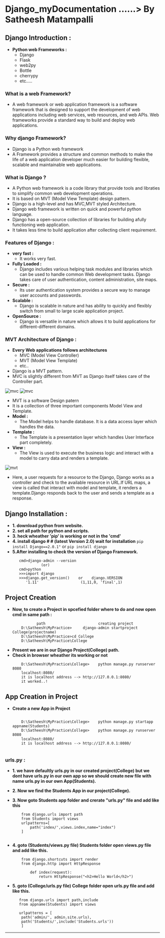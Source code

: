 # Django_myDocumentation   ......> By Satheesh Matampalli
## Django Introduction :

* **Python web Frameworks :**
  * Django
  * Flask
  * web2py
  * Bottle
  * cherrypy
  * etc.....
### What is a web Framework?
 * A web framework or web application framework is a software framework that is designed to support the development of web applications including web services, web resources, and web APIs. Web frameworks provide a standard way to build and deploy web applications.
 
### Why django Framework?
 * Django is a Python web framework
 * A Framework provides a structure and common methods to make the life of a web application developer much easier for building    flexible, scalable and maintainable web applications.

### What is Django ?

* A Python web framework is a code library that provide tools and libraties to simplify common web development operations.
* It is based on MVT (Model View Template) design pattern.
* Django is a high-level and has MVC,MVT styled Architecture.
* Django web framework is written on quick and powerful python language.
* Django has a open-source collection of libraries for building afully functioning web application.
* It takes less time to build application after collecting client requirement.

### Features of Django :

 * **very fast  :**
   * It works very fast.
 * **Fully Loaded  :**
   * Django includes various helping task modules and libraries which can be used to handle common Web development tasks. Django takes care of user authentication, content administration, site maps.
 * **Secure  :**
   * Its user authentication system provides a secure way to manage user accounts and passwords.
 * **Scalable  :**
   * Django is scalable in nature and has ability to quickly and flexibly switch from small to large scale application project.
* **OpenSource  :**
  * Django is versatile in nature which allows it to build applications for different-different domains.
  

### MVT Architecture of Django  :

* **Every Web applications follows architectures**
  * MVC (Model View Controller)
  * MVT (Model View Template)
  * etc..
* Django is a MVT pattern.
* MVC is slightly different from MVT as Django itself takes care of the Controller part.
<img src='mvc.PNG' alt='mvc' />

<img src='mvt1.PNG' alt='mvc' />



* MVT is a software Design patern
* It is a collection of three important components Model View and Template.
* **Model  :**
  * The Model helps to handle database. It is a data access layer which handles the data.
* **Template  :**
  * The Template is a presentation layer which handles User Interface part completely.
* **View  :**
  * The View is used to execute the business logic and interact with a model to carry data and renders a template.

<img src='mvt.png' alt='mvt' />
  
* Here, a user requests for a resource to the Django, Django works as a controller and check to the available resource in URL.If URL maps, a view is called that interact with model and template, it renders a template.Django responds back to the user and sends a template as a response.

## **Django Installation :**
  * **1. download python from website.**
  * **2. set all path for python and scripts.**
  * **3. heck wheather 'pip' is working or not in the 'cmd'**
  * **4. install django # # (latest Version 2.0) wait for installation**
      `pip install Django==2.0.1"` or `pip install django`
  * **5.After installing to check the version of Django Framework.**
    ```
       cmd>django-admin --version
                 (or)
       cmd>python
       >>>import django
       >>>django.get_version()    or    django.VERSION
          '1.11'                   (1,11,0, 'final',1)
## **Project Creation**
* **Now, to create a Project in spcefied folder where to do and now open cmd in same path :**
	```
			   path		                   creating project
	    D:\Satheesh\MyPractice>     django-admin startproject College(projectname)
	    D:\Satheesh\MyPractice>cd College
	    D:\Satheesh\MyPractice\College
* **Present we are in our Django Project(College) path.**
* **Check in browser wheather its working or not**
  	```
	    D:\Satheesh\MyPractice\College>    python manage.py runserver 8080
	    localhost:8080/
	    it is localhost address --> http://127.0.0.1:8080/
	    it worked..!
  
## **App Creation in Project**
* **Create a new App in Project**
	```
		
		D:\Satheesh\MyPractice\College>    python manage.py startapp appname(Students)
	 	D:\Satheesh\MyPractice\College>    python manage.py runserver 8080
		localhost:8080/
		it is localhost address --> http://127.0.0.1:8080/
		
### **urls.py :**
* **1. we have defaultly urls.py in  our created project(College) but we dont have urls.py in our own app so we should create new file with name urls.py in our own App(Students).**
* **2. Now we find the Students App in our project(College).**
* **3. Now goto Students app folder and crerate "urls.py" file and add like this**

	```
		from django.urls import path
		from Students import views
		urlpatterns=[
			path('index/',views.index,name="index")
		]
      
* **4. goto (Students/views.py file) Students folder open views.py file and add like this.**
	```
		from django.shortcuts import render
		from django.http import HttpResponse

      		def index(request):
				return HttpResponse("<h2>Hello World</h2>")
* **5. goto (College/urls.py file) College folder open urls.py file and add like this.**
	
	```from django.contrib import admin
	   from django.urls import path,include
	   from appname(Students) import views
	   
	   urlpatterns = [
	   	path('admin/', admin.site.urls),
		path('Students/',include('Students.urls'))
		]
* **








				

